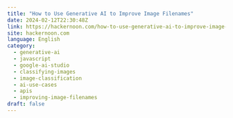 ```yaml
---
title: "How to Use Generative AI to Improve Image Filenames"
date: 2024-02-12T22:30:48Z
link: https://hackernoon.com/how-to-use-generative-ai-to-improve-image-filenames?source=rss&utm_medium=RSS&utm_source=news.12bit.vn
site: hackernoon.com
language: English
category:
  - generative-ai
  - javascript
  - google-ai-studio
  - classifying-images
  - image-classification
  - ai-use-cases
  - apis
  - improving-image-filenames
draft: false
---
```

